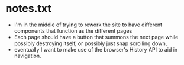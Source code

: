 # notes.txt

* I'm in the middle of trying to rework the site to have different components that function as the different pages
* Each page should have a button that summons the next page while possibly destroying itself, or possibly just snap scrolling down,
* eventually I want to make use of the browser's History API to aid in navigation.